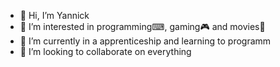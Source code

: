 - 👋 Hi, I’m Yannick
- 👀 I’m interested in programming⌨, gaming🎮 and movies🎥
- 🌱 I’m currently in a apprenticeship and learning to programm
- 💞️ I’m looking to collaborate on everything
